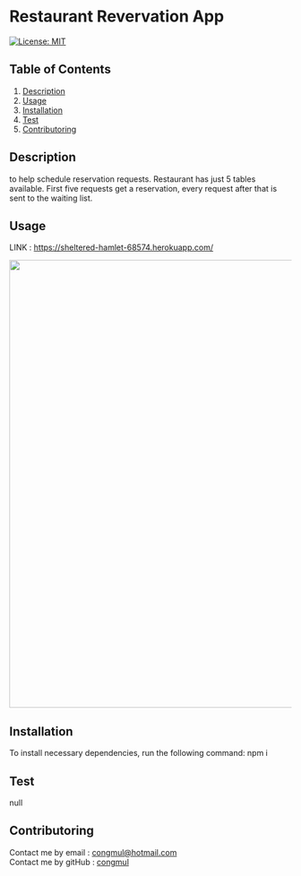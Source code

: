 # Restaurant Revervation App
[![License: MIT](https://img.shields.io/badge/License-MIT-yellow.svg)](https://opensource.org/licenses/MIT) 

## Table of Contents
1. [Description](#Description)
2. [Usage](#Usage)
3. [Installation](#Installation)
4. [Test](#Test)
5. [Contributoring](#Contributoring)

## Description
to help schedule reservation requests. Restaurant has just 5 tables available. First five requests get a reservation, every request after that is sent to the waiting list.

## Usage
LINK : https://sheltered-hamlet-68574.herokuapp.com/

<img src="./image/tables_page.gif" width = 800>

## Installation 
To install necessary dependencies, run the following command:
npm i

## Test 
null

## Contributoring
Contact me by email : congmul@hotmail.com <br>
Contact me by gitHub : <a href="https://github.com/congmul">congmul</a>